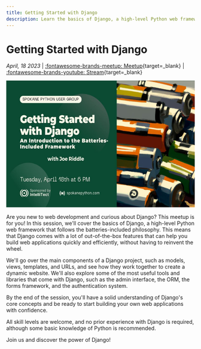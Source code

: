 ```yaml
---
title: Getting Started with Django
description: Learn the basics of Django, a high-level Python web framework that follows the batteries-included philosophy.
---
```


# Getting Started with Django

_April, 18 2023_ | [:fontawesome-brands-meetup: Meetup](https://www.meetup.com/Python-Spokane/events/292558352/){target=_blank} | [:fontawesome-brands-youtube: Stream](https://www.youtube.com/live/Y_VEkeOsdYI?feature=share){target=_blank}

<img src="/img/getting-started-with-django.jpg" width="600" height="337.5">

Are you new to web development and curious about Django? This meetup is for you! In this session, we'll cover the basics of Django, a high-level Python web framework that follows the batteries-included philosophy. This means that Django comes with a lot of out-of-the-box features that can help you build web applications quickly and efficiently, without having to reinvent the wheel.

We'll go over the main components of a Django project, such as models, views, templates, and URLs, and see how they work together to create a dynamic website. We'll also explore some of the most useful tools and libraries that come with Django, such as the admin interface, the ORM, the forms framework, and the authentication system.

By the end of the session, you'll have a solid understanding of Django's core concepts and be ready to start building your own web applications with confidence.

All skill levels are welcome, and no prior experience with Django is required, although some basic knowledge of Python is recommended.

Join us and discover the power of Django!
